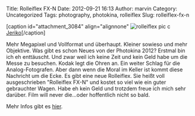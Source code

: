 Title: Rolleiflex FX-N
Date: 2012-09-21 16:13
Author: marvin
Category: Uncategorized
Tags: photography, photokina, rolleiflex
Slug: rolleiflex-fx-n

[caption id="attachment\_3084" align="alignnone"
![rolleiflex]({filename}/images/rolleiflex.jpg)
pic c [Jeriko](http://www.jeriko.de/2012/09/19/photokina/)[/caption]

Mehr Megapixel und Vollformat und überhaupt. Kleiner sowieso und mehr
Objektive. Was gibt es schon Neues von der Photokina 2012? Erstmal bin
ich eh enttäuscht. Und zwar weil ich keine Zeit und kein Geld habe um
die Messe zu besuchen. Kodak legt die Ohren an. Ein weiter Schlag für
die Analog-Fotografen. Aber dann wenn die Moral im Keller ist kommt
diese Nachricht um die Ecke. Es gibt eine neue Rolleiflex. Sie heißt
voll ausgeschrieben "Rolleiflex FX-N" und kostet so viel wie ein guter
gebrauchter Wagen. Habe eh kein Geld und trotzdem freue ich mich sehr
darüber. Film will never die...oder hoffentlich nicht so bald.

Mehr Infos gibt es
[hier](http://www.petapixel.com/2012/09/13/rolleiflex-still-happily-making-analog-tlr-cameras-fx-n-to-debut-at-photokina/).

